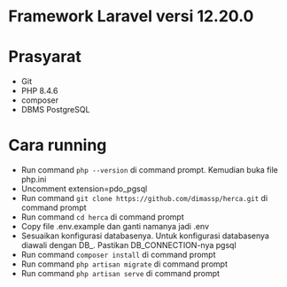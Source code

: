 # Framework Laravel versi 12.20.0

# Prasyarat
- Git
- PHP 8.4.6
- composer
- DBMS PostgreSQL

# Cara running
- Run command `php --version` di command prompt. Kemudian buka file php.ini
- Uncomment extension=pdo_pgsql
- Run command `git clone https://github.com/dimassp/herca.git` di command prompt
- Run command `cd herca` di command prompt
- Copy file .env.example dan ganti namanya jadi .env
- Sesuaikan konfigurasi databasenya. Untuk konfigurasi databasenya diawali dengan DB_. Pastikan DB_CONNECTION-nya pgsql
- Run command `composer install` di command prompt
- Run command `php artisan migrate` di command prompt
- Run command `php artisan serve` di command prompt